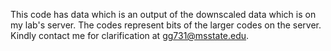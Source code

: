 This code has data which is an output of the downscaled data which is on my lab's server. The codes represent bits of the larger codes on the server. 
Kindly contact me for clarification at gg731@msstate.edu.
